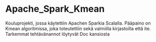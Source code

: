 # Apache_Spark_Kmean

Kouluprojekti, jossa käytettiin Apachen Sparkia Scalalla. Pääpaino on Kmean algoritmissa, joka toteutettiin sekä valmiilla kirjastoilla että ite. Tarkemmat tehtävänannot löytyvät Doc kansiosta
